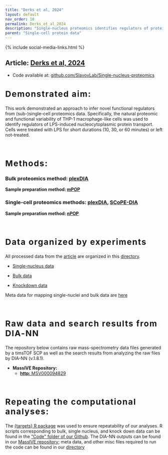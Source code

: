 ```yaml
---
title: "Derks et al, 2024"
layout: default
nav_order: 10
permalink: Derks_et_al_2024
description: "Single-nucleus proteomics identifies regulators of protein transport | Slavov Laboratory"
parent: "Single-cell protein data"
---
```


{% include social-media-links.html %}


## Article:  [Derks et al, 2024](https://www.biorxiv.org/content/10.1101/2024.06.17.599449v1)
* Code available at: [github.com/SlavovLab/Single-nucleus-proteomics](https://github.com/SlavovLab/Single-nucleus-proteomics)

<h2 style="letter-spacing: 2px; font-size: 26px;" id="RAW-data" >Demonstrated aim:</h2>

This work demonstrated an approach to infer novel functional regulators from (sub-)single-cell proteomics data. Specifically, the natural proteomic and functional variability of THP-1 macrophage-like cells was used to identify regulators of LPS-induced nucleocytoplasmic protein transport. Cells were treated with LPS for short durations (10, 30, or 60 minutes) or left not-treated.

&nbsp;

<h2 style="letter-spacing: 2px; font-size: 26px;" id="RAW-data" >Methods:</h2>

### Bulk proteomics method: [plexDIA](https://scp.slavovlab.net/plexDIA)<br>
**Sample preparation method:  [mPOP](mPOP)**


### Single-cell proteomics methods: [plexDIA](plexDIA), [SCoPE-DIA](plexDIA)
**Sample preparation method: [nPOP](nPOP)**

&nbsp;

<h2 style="letter-spacing: 2px; font-size: 26px;" id="plexDIA-data" >Data organized by experiments</h2>

All processed data from the [article](https://www.biorxiv.org/content/10.1101/2024.06.17.599449v1) are organized in this [directory](https://drive.google.com/drive/u/4/folders/1QqCclL1YUEG23zKSc20mR7ldea0K_Z6f).

 * [Single-nucleus data](https://drive.google.com/drive/folders/12zZpc3OUyGsrhaj6oH_N8Pss1oEIa6v4?usp=drive_link)

 * [Bulk data](https://drive.google.com/drive/folders/1VegNxSO9gRGyq9XLjWasIyIKgvJJnjeg?usp=drive_link)

 * [Knockdown data](https://drive.google.com/drive/folders/1Zc8rfHoB59W5D5Q09w2atanCD2hitcfi?usp=drive_link)

Meta data for mapping single-nuclei and bulk data are [here](https://drive.google.com/drive/folders/1jTkWFlCv78O-rPOVifhIrjjQskmfO2bR?usp=drive_link)

&nbsp;

<h2 style="letter-spacing: 2px; font-size: 26px;" id="RAW-data" >Raw data and search results from DIA-NN</h2>
The repository below contains raw mass-spectrometry data files generated by a timsTOF SCP as well as the search results from analyzing the raw files by DIA-NN (v.1.8.1).


* **MassIVE Repository:**
    - [**http:**  MSV000094829](https://massive.ucsd.edu/ProteoSAFe/dataset.jsp?task=74b20742b1334685bcea0bb139f79188)

&nbsp;


<h2 style="letter-spacing: 2px; font-size: 26px;" id="plexDIA-data" >Repeating the computational analyses:</h2>

The [{targets} R package](https://books.ropensci.org/targets/) was used to ensure repeatability of our analyses. R scripts corresponding to bulk, single nucleus, and knock down data can be found in the ["Code" folder of our Github](https://github.com/SlavovLab/Single-nucleus-proteomics/tree/main/Code). The DIA-NN outputs can be found in our [MassIVE repository](https://massive.ucsd.edu/ProteoSAFe/dataset.jsp?task=74b20742b1334685bcea0bb139f79188); meta data, and other misc files required to run the code can be found in our [directory](https://drive.google.com/drive/u/4/folders/1QqCclL1YUEG23zKSc20mR7ldea0K_Z6f)

&nbsp;

&nbsp;

&nbsp;
